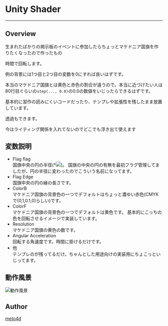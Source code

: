 ﻿# Unity Shader
----

## Overview
生まれたばかりの掲示板のイベントに参加したらちょっとマケドニア国旗を作りたくなったので作ったもの

時間で回転します。

例の背景には1つ目と2つ目の変数を0にすれば良いはずです。

本当のマケドニア国旗とは黄色と赤色の割合が違うので。本当に近づけたい人は80行目ぐらいの`step(..., 0.0)`の0.0の数値をいじったらできるはずです。

基本的に習作の読みにくいコードだったり、テンプレや拡張性を残したまま放置しています。

透過もできます。

今はライティング関係を入れてないのでどこでも浮き出て使えます

## 変数説明

- Flag flag  
国旗中央の円の半径(*<img src="https://latex.codecogs.com/gif.latex?%5Csqrt%7B2%7D" />)。
国旗の中央の円の有無を最初フラグ管理してましたが、円の半径に変わったのでこういう名前になってます。
- Flag Edge  
国旗中央の円の縁の長さです。
- ColorB  
マケドニア国旗の背景色の一つでデフォルトはちょっと濃ゆい赤色(CMYKで(0,1,0.1,0)らしい)です。
- ColorF  
マケドニア国旗の背景色の一つでデフォルトは黄色です。
基本的にこっちの色を回転させるイメージで実装しています。
- Resolution  
マケドニア国旗の黄色の数です。
- Angular Acceleration  
回転する角速度です。時間に掛けるだけです。
- 他  
テンプレのが残ってるだけ。ちゃんとした用途向けの実装用にちょこっといじってます。

## 動作風景

![動作風景](./macedonia.gif "サンプル")

## Author

[meto4d](https://github.com/meto4d)
